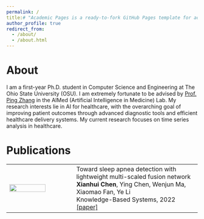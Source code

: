 ```yaml
---
permalink: /
title:# "Academic Pages is a ready-to-fork GitHub Pages template for academic personal websites"
author_profile: true
redirect_from: 
  - /about/
  - /about.html
---
```

About
==========
I am a first-year Ph.D. student in Computer Science and Engineering at The Ohio State University (OSU). I am extremely fortunate to be advised by [Prof. Ping Zhang](https://www.pingzhang.net/) in the AIMed (Artificial Intelligence in Medicine) Lab. My research interests lie in AI for healthcare, with the overarching goal of improving patient outcomes through advanced diagnostic tools and efficient healthcare delivery systems. My current research focuses on time series analysis in healthcare.


Publications
============
<table width="900" align="center" border="0" cellspacing="0" cellpadding="0">
            <tr>
                <td style="width:35%; vertical-align:middle; padding-right: 20px;">
                    <div class="image-container">
                        <img src="images/3953273590_704e3899d5_m.jpg" width="80%">
                    </div>
                </td>
                <td style="width:65%; vertical-align:middle">
                    <papertext>
                        <papertitle>Toward sleep apnea detection with lightweight multi-scaled fusion network</papertitle>
                        <br>
                    <strong>Xianhui Chen</strong>,
                    Ying Chen, Wenjun Ma, Xiaomao Fan, Ye Li
                    <br>
                    Knowledge-Based Systems, 2022
                    <br>
                    <a href="https://doi.org/10.1016/j.knosys.2022.108783">[paper]</a>
                    </papertext>
                </td>
            </tr>
        </table>
   
